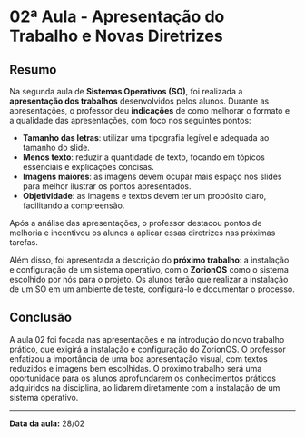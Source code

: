# 02ª Aula - Apresentação do Trabalho e Novas Diretrizes

## Resumo

Na segunda aula de **Sistemas Operativos (SO)**, foi realizada a **apresentação dos trabalhos** desenvolvidos pelos alunos. Durante as apresentações, o professor deu **indicações** de como melhorar o formato e a qualidade das apresentações, com foco nos seguintes pontos:

- **Tamanho das letras**: utilizar uma tipografia legível e adequada ao tamanho do slide.
- **Menos texto**: reduzir a quantidade de texto, focando em tópicos essenciais e explicações concisas.
- **Imagens maiores**: as imagens devem ocupar mais espaço nos slides para melhor ilustrar os pontos apresentados.
- **Objetividade**: as imagens e textos devem ter um propósito claro, facilitando a compreensão.

Após a análise das apresentações, o professor destacou pontos de melhoria e incentivou os alunos a aplicar essas diretrizes nas próximas tarefas.

Além disso, foi apresentada a descrição do **próximo trabalho**: a instalação e configuração de um sistema operativo, com o **ZorionOS** como o sistema escolhido por nós para o projeto. Os alunos terão que realizar a instalação de um SO em um ambiente de teste, configurá-lo e documentar o processo.

## Conclusão

A aula 02 foi focada nas apresentações e na introdução do novo trabalho prático, que exigirá a instalação e configuração do ZorionOS. O professor enfatizou a importância de uma boa apresentação visual, com textos reduzidos e imagens bem escolhidas. O próximo trabalho será uma oportunidade para os alunos aprofundarem os conhecimentos práticos adquiridos na disciplina, ao lidarem diretamente com a instalação de um sistema operativo.

---

**Data da aula:** 28/02